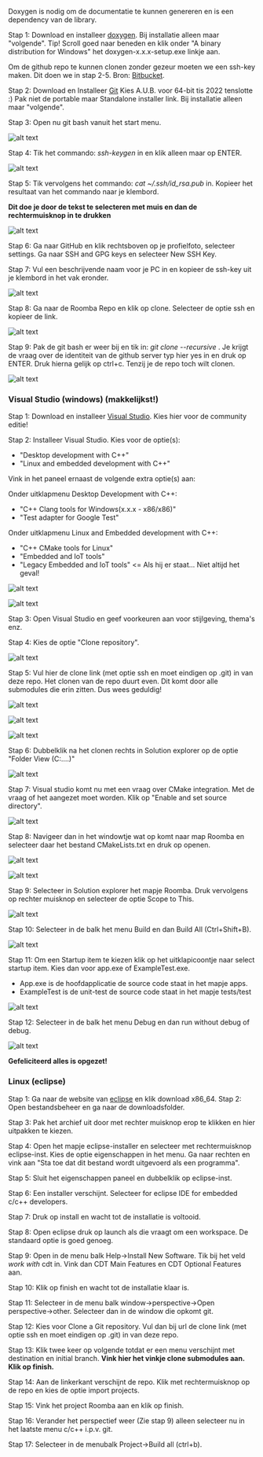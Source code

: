 

Doxygen is nodig om de documentatie te kunnen genereren en is een dependency van de library.

Stap 1: Download en installeer [doxygen](https://www.doxygen.nl/download.html).
Bij installatie alleen maar "volgende".
Tip! Scroll goed naar beneden en klik onder "A binary distribution for Windows" het doxygen-x.x.x-setup.exe linkje aan.

Om de github repo te kunnen clonen zonder gezeur moeten we een ssh-key maken. Dit doen we in stap 2-5. Bron: [Bitbucket](https://support.atlassian.com/bitbucket-cloud/docs/set-up-an-ssh-key/).

Stap 2: Download en Installeer [Git](https://git-scm.com/download/win)
Kies A.U.B. voor 64-bit tis 2022 tenslotte :)
Pak niet de portable maar Standalone installer link.
Bij installatie alleen maar "volgende".

Stap 3: Open nu git bash vanuit het start menu.

![alt text](/docs/DocPages//docs/Docpages/README_ATTR/Afbeeldingen/Git/1.png)


Stap 4: Tik het commando: *ssh-keygen* in en klik alleen maar op ENTER.

![alt text](/docs/Docpages/README_ATTR/Afbeeldingen/Git/2.png)

Stap 5: Tik vervolgens het commando: *cat ~/.ssh/id_rsa.pub* in.
Kopieer het resultaat van het commando naar je klembord.

**Dit doe je door de tekst te selecteren met muis en dan de rechtermuisknop in te drukken**

![alt text](/docs/Docpages/README_ATTR/Afbeeldingen/Git/3.png)

Stap 6: Ga naar GitHub en klik rechtsboven op je profielfoto, selecteer settings. Ga naar SSH and GPG keys en selecteer New SSH Key.

Stap 7: Vul een beschrijvende naam voor je PC in en kopieer de ssh-key uit je klembord in het vak eronder.

![alt text](/docs/Docpages/README_ATTR/Afbeeldingen/Git/4.png)

Stap 8: Ga naar de Roomba Repo en klik op clone. Selecteer de optie ssh en kopieer de link.

![alt text](/docs/Docpages/README_ATTR/Afbeeldingen/Installatie_vsstudio/4.png)

Stap 9: Pak de git bash er weer bij en tik in: *git clone <link> --recursive* . Je krijgt de vraag over de identiteit van de github server typ hier yes in en druk op ENTER. Druk hierna gelijk op ctrl+c. Tenzij je de repo toch wilt clonen.

![alt text](/docs/Docpages/README_ATTR/Afbeeldingen/Git/6.png)


### Visual Studio (windows) (makkelijkst!)


Stap 1: Download en installeer [Visual Studio](https://visualstudio.microsoft.com/).
Kies hier voor de community editie!

Stap 2: Installeer Visual Studio. Kies voor de optie(s):
- "Desktop development with C++"
- "Linux and embedded development with C++"

Vink in het paneel ernaast de volgende extra optie(s) aan:

Onder uitklapmenu Desktop Development with C++:
- "C++ Clang tools for Windows(x.x.x - x86/x86)"
- "Test adapter for Google Test"

Onder uitklapmenu Linux and Embedded development with C++:
- "C++ CMake tools for Linux"
- "Embedded and IoT tools"
- "Legacy Embedded and IoT tools" <= Als hij er staat... Niet altijd het geval!

![alt text](/docs/Docpages/README_ATTR/Afbeeldingen/Installatie_vsstudio/1.png)

![alt text](/docs/Docpages/README_ATTR/Afbeeldingen/Installatie_vsstudio/2.png)

Stap 3: Open Visual Studio en geef voorkeuren aan voor stijlgeving, thema's enz.

Stap 4: Kies de optie "Clone repository".

![alt text](/docs/Docpages/README_ATTR/Afbeeldingen/Installatie_vsstudio/3.png)

Stap 5: Vul hier de clone link (met optie ssh en moet eindigen op .git) in van deze repo.
Het clonen van de repo duurt even. Dit komt door alle submodules die erin zitten. Dus wees geduldig!

![alt text](/docs/Docpages/README_ATTR/Afbeeldingen/Installatie_vsstudio/4.png)

![alt text](/docs/Docpages/README_ATTR/Afbeeldingen/Installatie_vsstudio/3.5.png)

![alt text](/docs/Docpages/README_ATTR/Afbeeldingen/Clone/1.png)

Stap 6: Dubbelklik na het clonen rechts in Solution explorer op de optie "Folder View (C:\....)"

![alt text](/docs/Docpages/README_ATTR/Afbeeldingen/Clone/2.png)

Stap 7: Visual studio komt nu met een vraag over CMake integration. Met de vraag of het aangezet moet worden. Klik op "Enable and set source directory".

![alt text](/docs/Docpages/README_ATTR/Afbeeldingen/Clone/4.png)


Stap 8: Navigeer dan in het windowtje wat op komt naar map Roomba en selecteer daar het bestand CMakeLists.txt en druk op openen.

![alt text](/docs/Docpages/README_ATTR/Afbeeldingen/Clone/5.png)

![alt text](/docs/Docpages/README_ATTR/Afbeeldingen/Clone/6.png)

Stap 9: Selecteer in Solution explorer het mapje Roomba. Druk vervolgens op rechter muisknop en selecteer de optie Scope to This.

![alt text](/docs/Docpages/README_ATTR/Afbeeldingen/Clone/7.png)

Stap 10: Selecteer in de balk het menu Build en dan Build All (Ctrl+Shift+B).

![alt text](/docs/Docpages/README_ATTR/Afbeeldingen/Clone/8.png)

Stap 11: Om een Startup item te kiezen klik op het uitklapicoontje naar select startup item. Kies dan voor app.exe of ExampleTest.exe.

- App.exe is de hoofdapplicatie de source code staat in het mapje apps.
- ExampleTest is de unit-test de source code staat in het mapje tests/test

![alt text](/docs/Docpages/README_ATTR/Afbeeldingen/Clone/9.png)

Stap 12: Selecteer in de balk het menu Debug en dan run without debug of debug.

![alt text](/docs/Docpages/README_ATTR/Afbeeldingen/Clone/10.png)

**Gefeliciteerd alles is opgezet!**


### Linux (eclipse)

Stap 1: Ga naar de website van [eclipse](https://www.eclipse.org/downloads/) en klik download x86_64.
Stap 2: Open bestandsbeheer en ga naar de downloadsfolder.

Stap 3: Pak het archief uit door met rechter muisknop erop te klikken en hier uitpakken te kiezen.

Stap 4: Open het mapje eclipse-installer en selecteer met rechtermuisknop eclipse-inst. Kies de optie eigenschappen in het menu. Ga naar rechten en vink aan "Sta toe dat dit bestand wordt uitgevoerd als een programma".

Stap 5: Sluit het eigenschappen paneel en dubbelklik op eclipse-inst.

Stap 6: Een installer verschijnt. Selecteer for eclipse IDE for embedded c/c++ developers.

Stap 7: Druk op install en wacht tot de installatie is voltooid.

Stap 8: Open eclipse druk op launch als die vraagt om een workspace. De standaard optie is goed genoeg.

Stap 9: Open in de menu balk Help->Install New Software. Tik bij het veld *work with* cdt in. Vink dan CDT Main Features en CDT Optional Features aan.

Stap 10: Klik op finish en wacht tot de installatie klaar is.

Stap 11: Selecteer in de menu balk window->perspective->Open perspective->other. Selecteer dan in de window die opkomt git.

Stap 12: Kies voor Clone a Git repository. Vul dan bij url de clone link (met optie ssh en moet eindigen op .git) in van deze repo.

Stap 13: Klik twee keer op volgende totdat er een menu verschijnt met destination en initial branch. **Vink hier het vinkje clone submodules aan. Klik op finish.**

Stap 14: Aan de linkerkant verschijnt de repo. Klik met rechtermuisknop op de repo en kies de optie import projects.

Stap 15: Vink het project Roomba aan en klik op finish.

Stap 16: Verander het perspectief weer (Zie stap 9) alleen selecteer nu in het laatste menu c/c++ i.p.v. git.

Stap 17: Selecteer in de menubalk Project->Build all (ctrl+b).

